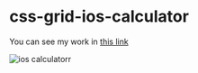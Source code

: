 # css-grid-ios-calculator
You can see my work in [this link](https://kaplanh.github.io/CSS-GRID-IOS-CALCULATOR/)



![ios calculatorr](https://user-images.githubusercontent.com/101884444/170682211-25eca51f-556e-491f-b7d2-6407f5001ce4.gif)


